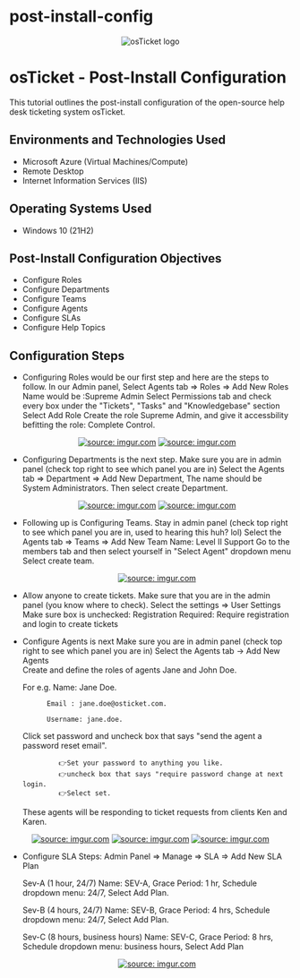 # post-install-config
<p align="center">
<img src="https://i.imgur.com/Clzj7Xs.png" alt="osTicket logo"/>
</p>

<h1>osTicket - Post-Install Configuration</h1>
This tutorial outlines the post-install configuration of the open-source help desk ticketing system osTicket.<br />

<h2>Environments and Technologies Used</h2>

- Microsoft Azure (Virtual Machines/Compute)
- Remote Desktop
- Internet Information Services (IIS)

<h2>Operating Systems Used </h2>

- Windows 10</b> (21H2)

<h2>Post-Install Configuration Objectives</h2>

- Configure Roles
- Configure Departments
- Configure Teams
- Configure Agents
- Configure SLAs
- Configure Help Topics

<h2>Configuration Steps</h2>

- Configuring Roles would be our first step and here are the steps to follow.
   In our Admin panel,  Select Agents tab => Roles => Add New Roles
   Name would be :Supreme Admin
   Select Permissions tab and check every box under the "Tickets", "Tasks" and "Knowledgebase" section
   Select Add Role
   Create the role Supreme Admin, and give it  accessbility befitting the role: Complete Control.
   
   <p align="center">
   <a href="https://imgur.com/KMN1XIc"><img src="https://i.imgur.com/KMN1XIc.png" title="source: imgur.com" /></a>
   <a href="https://imgur.com/wHg5NVv"><img src="https://i.imgur.com/wHg5NVv.png" title="source: imgur.com" /></a>
   </p>
   
- Configuring Departments is the next step.
  Make sure you are in admin panel (check top right to see which panel you are in)
  Select the Agents tab => Department => Add New Department, 
  The name should be System Administrators.
  Then select create Department.
  
   <p align="center">
  <a href="https://imgur.com/7rsjTRp"><img src="https://i.imgur.com/7rsjTRp.png" title="source: imgur.com" /></a>
  <a href="https://imgur.com/itU05Qe"><img src="https://i.imgur.com/itU05Qe.png" title="source: imgur.com" /></a>
  </p>
      
- Following up is Configuring Teams.
   Stay in admin panel (check top right to see which panel you are in, used to hearing this huh? lol)
   Select the Agents tab => Teams => Add New Team
   Name: Level II Support
   Go to the members tab and then select yourself in "Select Agent" dropdown menu
   Select create team.
   
  <p align="center">
  <a href="https://imgur.com/HQKtJCA"><img src="https://i.imgur.com/HQKtJCA.png" title="source: imgur.com" /></a>
  </p>
     
- Allow anyone to create tickets.
   Make sure that you are in the admin panel (you know where to check).
   Select the settings => User Settings
   Make sure box is unchecked:
   Registration Required: Require registration and login to create tickets

- Configure Agents is next
   Make sure you are in admin panel (check top right to see which panel you are in)
   Select the Agents tab -> Add New Agents  
   Create and define the roles of agents Jane and John Doe. 
   
   For e.g. Name: Jane Doe.
   
            Email : jane.doe@osticket.com.
            
            Username: jane.doe.
   
   Click set password and uncheck box that says "send the agent a password reset email".
   
               👉Set your password to anything you like.
               👉uncheck box that says "require password change at next login.
               👉Select set.
               
   These agents will be responding to ticket requests from clients Ken and Karen.
   
<p align="center">
<a href="https://imgur.com/HB3o9EK"><img src="https://i.imgur.com/HB3o9EK.png" title="source: imgur.com" /></a>
<a href="https://imgur.com/FX94epU"><img src="https://i.imgur.com/FX94epU.png" title="source: imgur.com" /></a> 
<a href="https://imgur.com/HQKtJCA"><img src="https://i.imgur.com/HQKtJCA.png" title="source: imgur.com" /></a>
 </p>
   
- Configure SLA
      Steps: Admin Panel => Manage => SLA => Add New SLA Plan 
             
   Sev-A (1 hour, 24/7) Name: SEV-A, Grace Period: 1 hr, Schedule dropdown menu: 24/7, Select Add Plan.
   
   Sev-B (4 hours, 24/7) Name: SEV-B, Grace Period: 4 hrs, Schedule dropdown menu: 24/7, Select Add Plan.
   
   Sev-C (8 hours, business hours) Name: SEV-C, Grace Period: 8 hrs, Schedule dropdown menu: business hours, Select Add Plan

   <p align="center">
   <a href="https://imgur.com/i1Kwla6"><img src="https://i.imgur.com/i1Kwla6.png" title="source: imgur.com" /></a>
   </p>


</p>
<br />
